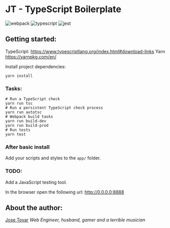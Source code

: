 # JT - TypeScript Boilerplate
![webpack](https://d2eip9sf3oo6c2.cloudfront.net/tags/images/000/000/225/thumb/webpacklogo.png)
![typescript](http://budiirawan.com/wp-content/uploads/2017/01/typescript-logo.png)
![jest](https://d2eip9sf3oo6c2.cloudfront.net/tags/images/000/000/940/thumb/jestlogo.png?1499962548)

## Getting started:
TypeScript: https://www.typescriptlang.org/index.html#download-links
Yarn https://yarnpkg.com/en/

Install project dependencies:
```shell
yarn install
```

### Tasks:
```shell
# Run a TypeScript check
yarn run tsc 
# Run a persistent TypeScript check process
yarn run autotsc
# Webpack build tasks
yarn run build-dev
yarn run build-prod
# Run tests
yarn test
```

### After basic install
Add your scripts and styles to the `app/` folder.

### TODO:
Add a JavaScript testing tool.

In the browser open the following url: http://0.0.0.0:8888

## About the author:
[Jose Tovar](http://tmjoseantonio.com)
*Web Engineer, husband, gamer and a terrible musician*
